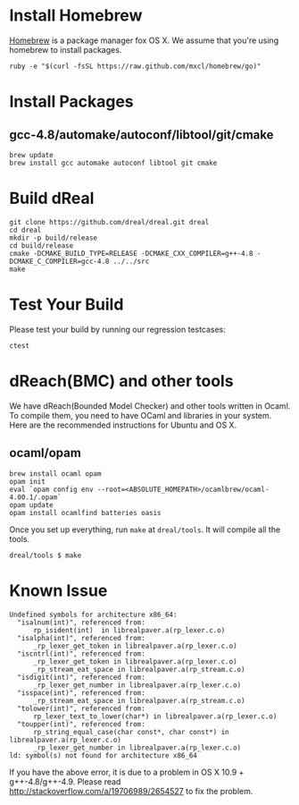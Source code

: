 Install Homebrew
================

[Homebrew][homebrew] is a package manager fox OS X. We assume that
you're using homebrew to install packages.

    ruby -e "$(curl -fsSL https://raw.github.com/mxcl/homebrew/go)"

[homebrew]: http://brew.sh

Install Packages
================

gcc-4.8/automake/autoconf/libtool/git/cmake
-------------------------------------------

    brew update
    brew install gcc automake autoconf libtool git cmake

Build dReal
===========

    git clone https://github.com/dreal/dreal.git dreal
    cd dreal
    mkdir -p build/release
    cd build/release
    cmake -DCMAKE_BUILD_TYPE=RELEASE -DCMAKE_CXX_COMPILER=g++-4.8 -DCMAKE_C_COMPILER=gcc-4.8 ../../src
    make

Test Your Build
===============

Please test your build by running our regression testcases:

    ctest

dReach(BMC) and other tools
===========================

We have dReach(Bounded Model Checker) and other tools written in
Ocaml. To compile them, you need to have OCaml and libraries in your
system. Here are the recommended instructions for Ubuntu and OS X.

ocaml/opam
-----------

    brew install ocaml opam
    opam init
    eval `opam config env --root=<ABSOLUTE_HOMEPATH>/ocamlbrew/ocaml-4.00.1/.opam`
    opam update
    opam install ocamlfind batteries oasis

Once you set up everything, run `make` at `dreal/tools`. It will compile
all the tools.

    dreal/tools $ make


Known Issue
===========

~~~~~~~~~~~~~~~~~~~~~~~~~~~~~~~~~
Undefined symbols for architecture x86_64:
  "isalnum(int)", referenced from:
      rp_isident(int)  in librealpaver.a(rp_lexer.c.o)
  "isalpha(int)", referenced from:
      _rp_lexer_get_token in librealpaver.a(rp_lexer.c.o)
  "iscntrl(int)", referenced from:
      _rp_lexer_get_token in librealpaver.a(rp_lexer.c.o)
      _rp_stream_eat_space in librealpaver.a(rp_stream.c.o)
  "isdigit(int)", referenced from:
      _rp_lexer_get_number in librealpaver.a(rp_lexer.c.o)
  "isspace(int)", referenced from:
      _rp_stream_eat_space in librealpaver.a(rp_stream.c.o)
  "tolower(int)", referenced from:
      rp_lexer_text_to_lower(char*) in librealpaver.a(rp_lexer.c.o)
  "toupper(int)", referenced from:
      rp_string_equal_case(char const*, char const*) in librealpaver.a(rp_lexer.c.o)
      _rp_lexer_get_number in librealpaver.a(rp_lexer.c.o)
ld: symbol(s) not found for architecture x86_64
~~~~~~~~~~~~~~~~~~~~~~~~~~~~~~~~~

If you have the above error, it is due to a problem in OS X 10.9 + g++-4.8/g++-4.9.
Please read http://stackoverflow.com/a/19706989/2654527 to fix the problem.
